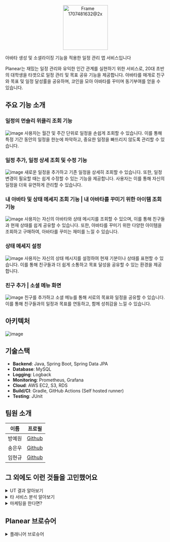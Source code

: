  <p align="center">
<img width="141" alt="Frame 1707481632@2x" src="https://github.com/user-attachments/assets/763039ec-bfa2-4192-9a9e-bc13fd982a1a">
 </p>


아바타 생성 및 소셜라이징 기능을 적용한 일정 관리 앱 서비스입니다

Planear는 재밌는 일정 관리와 유익한 인간 관계를 실현하기 위한 서비스로, 20대 초반의 대학생을 타겟으로 일정 관리 및 목표 공유 기능을 제공합니다. 아바타를 매개로 친구와 목표 및 일정 달성률을 공유하며, 코인을 모아 아바타를 꾸미며 동기부여를 얻을 수 있습니다.

## 주요 기능 소개

### 일정의 먼슬리 위클리 조회 기능
![image](https://github.com/user-attachments/assets/625fda9f-1852-4e03-9829-35268249b80a)
사용자는 월간 및 주간 단위로 일정을 손쉽게 조회할 수 있습니다. 이를 통해 특정 기간 동안의 일정을 한눈에 파악하고, 중요한 일정을 빠뜨리지 않도록 관리할 수 있습니다.
### 일정 추가, 일정 상세 조회 및 수정 기능
![image](https://github.com/user-attachments/assets/fcf19725-f44d-4c8f-969f-95c525aa88e5)
새로운 일정을 추가하고 기존 일정을 상세히 조회할 수 있습니다. 또한, 일정 변경이 필요할 때는 쉽게 수정할 수 있는 기능을 제공합니다. 사용자는 이를 통해 자신의 일정을 더욱 유연하게 관리할 수 있습니다.
### 내 아바타 및 상태 메세지 조회 기능 | 내 아바타를 꾸미기 위한 아이템 조회 기능
![image](https://github.com/user-attachments/assets/aeaf46e7-7e1d-423a-862e-f36009cc3a86)
사용자는 자신의 아바타와 상태 메시지를 조회할 수 있으며, 이를 통해 친구들과 현재 상태를 쉽게 공유할 수 있습니다. 또한, 아바타를 꾸미기 위한 다양한 아이템을 조회하고 구매하여, 아바타를 꾸미는 재미를 느낄 수 있습니다.
### 상태 메세지 설정
![image](https://github.com/user-attachments/assets/bca71d72-9240-4d77-ac4a-6879a81c304e)
사용자는 자신의 상태 메시지를 설정하여 현재 기분이나 상태를 표현할 수 있습니다. 이를 통해 친구들과 더 쉽게 소통하고 목표 달성을 공유할 수 있는 환경을 제공합니다.
### 친구 추가 | 소셜 메뉴 화면
![image](https://github.com/user-attachments/assets/fa7ea4b4-f7fd-4008-b994-9d747d493ba8)
친구를 추가하고 소셜 메뉴를 통해 서로의 목표와 일정을 공유할 수 있습니다. 이를 통해 친구들과의 일정과 목표를 연동하고, 함께 성취감을 느낄 수 있습니다.
## 아키텍처
![image](https://github.com/user-attachments/assets/afeb56e5-f132-4446-8b67-c74af172a3ce)

## 기술스택
- **Backend**: Java, Spring Boot, Spring Data JPA
- **Database**: MySQL 
- **Logging**: Logback
- **Monitoring**: Prometheus, Grafana
- **Cloud**: AWS EC2, S3, RDS
- **Build/CI**: Gradle, GitHub Actions (Self hosted runner)
- **Testing**: JUnit

## 팀원 소개

| 이름   | 프로필                                     |
|------|-----------------------------------------|
| 방예원  | [Github](https://github.com/bangyewon)  |
| 송은우  | [Github](https://github.com/be-student) |
| 임현규  | [Github](https://github.com/hyeon-gyu)  |

## 그 외에도 이런 것들을 고민했어요

<details>
<summary>UT 결과 알아보기</summary>

서비스 기획을 위한 기본적인 정보를 수집하기 위해 타겟 고객인 대학생 30명을 대상으로 설문조사를 실시하였습니다. 그
결과, 타겟 고객의 Pain points를 검증하는데 성공하였으며, 서비스의 세부적인 기능 기획의 방향성을 파악할 수 있었습니 다. 먼저 약 68.6%의 대학생이 본인의 일정 관리 습관에 대해 개선이 필요하다고 느꼈으며, 그 중 10%는 할 일을 실천하고 관리하는 데 어려움을 겪고 있었습니다.

또한, 내 또래 대학생들이 어떤 목표를 가지고 있는지 궁금했던 적이 있느냐는 질문에 48.3%가 그렇다고, 24.1%가 매우 그렇다고 답변한 반면, 목표와 관련한 대화를 자주 나누냐는 질문에는 41.4%가 보통이라고, 17.2%가 그렇지 않다고 답해, 목표와 관련한 또래 소통에 대한 강한 니즈를 가지고 있는데 반해 수동적인 소통 태도를 보였습니다.

목표와 관련한 대화를 자주 나누지 않는 이유로는 32%가 ‘진지하고 무거운 대화 주제로 분위기가 가라앉을까봐’를, 32% 가 ‘민감하고 사적인 질문이라 생각해서’를 택했습니다. 이 점을 참고하여, 사용자가 거부감 없이 소통할 수 있는 환경을 조 성하기 위해 서비스 내에서 사용자가 상태 메시지에 띄울 문구를 선택할 수 있도록 기획하였습니다. 이를 통해 공유하기 불 편한 부분과 그렇지 않은 부분이 사용자의 선택에 의해 구분될 수 있도록 했습니다.
</details>

<details>
<summary>타 서비스 분석 알아보기</summary>

타 서비스 분석

구글 캘린더나 노션의 경우에는 일정을 관리하는 기능이 너무 많거나 복잡해 어려움을 호소하는 사용자가 있었습니다. 이 를 고려하여 플래니어에서는 일정 관리에 필요한 필수 기능만을 도입해 쉬운 일정관리가 가능하도록 했습니다

귀여운 3D 캐릭터 디자인과 함께 메타버스 속 공간을 꾸미는 기능과, 일상 소통 기능을 제공하는 서비스 ‘본디’의 경우, 사 용자가 자발적으로 SNS상에서 캐릭터를 공유하면서 빠르게 대량의 사용자를 모을 수 있었습니다. 플래니어는 이를 벤치마 크하여 1020세대 사용자의 이목을 끌만한 SNS 공유 템플릿을 함께 기획했습니다.

‘찰리’는 도넛을 모아 아이템을 구매하는 시스템과 픽셀 아트 느낌의 독특한 컨셉으로 애착 사용자를 모으는데 성공한 만보 기 앱 서비스입니다. 이 중에서 픽셀 형식의 캐릭터 디자인이 아바타 꾸미기 기능을 제공하는 다른 서비스에 비하여 개발 및 디자인에 드는 리소스가 적다고 판단해 이를 벤치마크하여 플래니어에 적용하고자 했습니다.
</details>

<details>
<summary>마케팅을 한다면?</summary>

서비스 내에서 ‘친구 추가’에 대한 리워드를 제공 : 서비스 내에서 '친구 추가'라는 사용자의 행동에 대하여 친구를 추가할 때마다 보상을 제공함으로써 사용자들이 더 많은 친구를 초대하고 함께 목표를 공유하도록 설계했습니다.

타겟의 이목을 끄는 SNS 공유 템플릿을 활용 : 타겟 고객인 대학생들의 이목을 끌기 위해 매력적인 SNS 공유 템플릿을 활 용하여 사용자들이 자발적으로 아바타를 공유하고, 이를 통해 자연스럽게 Planear를 홍보할 수 있도록 합니다.

20대 초반의 자기계발, 일정 관리 주제의 커뮤니티에 접근 : 자기계발 및 일정 관리에 관심이 많은 타겟 사용자에게 접근 하기 위해서는 20대 초반의 구독자를 보유하고 있으면서, 해당 주제를 주요 컨텐츠로 삼는 인플루언서와 컨택하거나, 대 학생 커뮤니티 서비스인 에브리타임, 또는 관련 주제의 다른 20대 커뮤니티에서 플래니어가 자연스럽게 언급될 수 있도록 접근해야 합니다.

브랜드 SNS 운영 : 플래니어에 대해 궁금해하는 사람들이 서비스에 대해 파악할 수 있도록 하기 위해, 플래니어의 핵심 컨 셉이 반영된 SNS 계정을 운영하고, 주요 기능과 서비스 활용 예시, 업데이트 소식과 이벤트 소식을 알리는 콘텐츠를 게시 해야 합니다.
</details>

## Planear 브로슈어
<details>
<summary>플래니어 브로슈어</summary>

<img width="444" alt="image" src="https://github.com/user-attachments/assets/5a6a3649-5fdd-4513-98d9-e2cfa61491d7">

<img width="444" alt="image" src="https://github.com/user-attachments/assets/080de03a-5897-48e2-98ba-48d4ef93da05">

<img width="445" alt="image" src="https://github.com/user-attachments/assets/1f633366-d81a-4532-8445-b806c20144d5">

</details>
